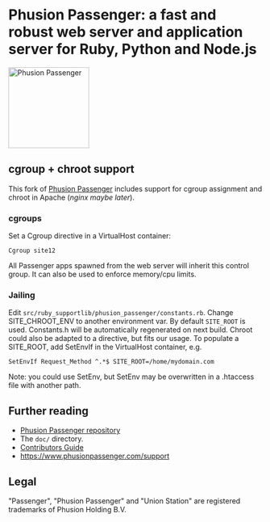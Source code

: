 # Phusion Passenger: a fast and robust web server and application server for Ruby, Python and Node.js

<img src="http://blog.phusion.nl/wp-content/uploads/2012/07/Passenger_chair_256x256.jpg" width="160" height="160" alt="Phusion Passenger">

## cgroup + chroot support

This fork of [Phusion Passenger](https://github.com/phusion/passenger) includes support for cgroup assignment and chroot in Apache (*nginx maybe later*).

### cgroups

Set a Cgroup directive in a VirtualHost container:

    Cgroup site12
    
All Passenger apps spawned from the web server will inherit this control group. It can also be used to enforce memory/cpu limits.    

### Jailing

Edit ```src/ruby_supportlib/phusion_passenger/constants.rb```. Change SITE_CHROOT_ENV to another environment var. By default ```SITE_ROOT``` is used. Constants.h will be automatically regenerated on next build. Chroot could also be adapted to a directive, but fits our usage. To populate a SITE_ROOT, add SetEnvIf in the VirtualHost container, e.g.

    SetEnvIf Request_Method ^.*$ SITE_ROOT=/home/mydomain.com
    
Note: you could use SetEnv, but SetEnv may be overwritten in a .htaccess file with another path.

## Further reading
 * [Phusion Passenger repository](https://github.com/phusion/passenger)
 * The `doc/` directory.
 * [Contributors Guide](https://github.com/phusion/passenger/blob/master/CONTRIBUTING.md)
 * https://www.phusionpassenger.com/support

## Legal

"Passenger", "Phusion Passenger" and "Union Station" are registered trademarks of Phusion Holding B.V.
